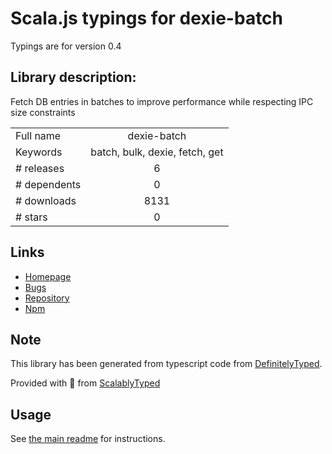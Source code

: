 
# Scala.js typings for dexie-batch

Typings are for version 0.4

## Library description:
Fetch DB entries in batches to improve performance while respecting IPC size constraints

|                    |                 |
| ------------------ | :-------------: |
| Full name          | dexie-batch |
| Keywords           | batch, bulk, dexie, fetch, get |
| # releases         | 6 |
| # dependents       | 0 |
| # downloads        | 8131 |
| # stars            | 0 |

## Links
- [Homepage](https://github.com/raphinesse/dexie-batch#readme)
- [Bugs](https://github.com/raphinesse/dexie-batch/issues)
- [Repository](https://github.com/raphinesse/dexie-batch)
- [Npm](https://www.npmjs.com/package/dexie-batch)
    


## Note
This library has been generated from typescript code from [DefinitelyTyped](https://definitelytyped.org).

Provided with :purple_heart: from [ScalablyTyped](https://github.com/oyvindberg/ScalablyTyped)

## Usage
See [the main readme](../../readme.md) for instructions.


